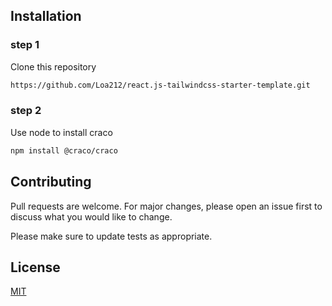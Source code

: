 
## Installation

### step 1

Clone this repository

```bash
https://github.com/Loa212/react.js-tailwindcss-starter-template.git
```
### step 2

Use node to install craco

```bash
npm install @craco/craco
```



## Contributing
Pull requests are welcome. For major changes, please open an issue first to discuss what you would like to change.

Please make sure to update tests as appropriate.

## License
[MIT](https://choosealicense.com/licenses/mit/)
